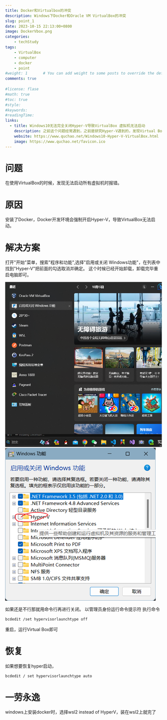 ```yaml
---
title: Docker和Virtualbox的冲突
description: Windows下Docker和Oracle VM VirtualBox的冲突
slug: point_1
date: 2023-10-15 22:13:00+0800
image: DockerVbox.png
categories:
    - techStudy
tags:
    - VirtualBox
    - computer
    - docker
    - point
#weight: 1       # You can add weight to some posts to override the default sorting (date descending)
comments: true

#license: flase
#math: true
#toc: true
#style: 
#keywords:
#readingTime:
links:
  - title: Windows10无法完全关闭Hyper-V导致VirtualBox 虚拟机无法启动
    description: 之前这个问题经常遇到，之前是研究Hyper-V遇到的，发现Virtual Box跟Hyper-V有冲突，最近学习Docker技术，安装了Docker又不打开Virtual Box了，因为Docker开发环境会强制开启Hyper-V，下面我就来说说解决方案。
    website: https://www.quchao.net/Windows10-Hyper-V-VirtualBox.html
    image: https://www.quchao.net/favicon.ico
---
```


# 问题

在使用VirtualBox的时候，发现无法启动所有虚拟机时报错。

# 原因

安装了Docker，Docker开发环境会强制开启Hyper-V，导致VirtualBox无法启动。

# 解决方案
打开"开始"菜单，搜索"程序和功能",选择"启用或关闭 Windows功能"，在列表中找到"Hyper-V"把前面的勾选取消并确定。
这个时候已经开始卸载，卸载完毕重启电脑即可。

![1](1.png)
![2](2.png)

如果还是不行那就用命令行再进行关闭。
以管理员身份运行命令提示符
执行命令

```bash
bcdedit /set hypervisorlaunchtype off
```

重启，运行Virtual Box即可


# 恢复
如果想要恢复hyper启动，

```bash
bcdedit / set hypervisorlaunchtype auto
```

# 一劳永逸

windows上安装docker时，选择wsl2 instead of HyperV，装在wsl2上就完了